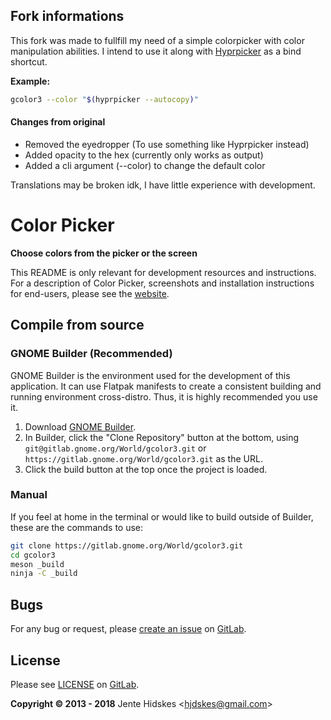 ## Fork informations

This fork was made to fullfill my need of a simple colorpicker with color manipulation abilities.
I intend to use it along with [Hyprpicker](https://github.com/hyprwm/hyprpicker) as a bind shortcut.

**Example:**
```bash
gcolor3 --color "$(hyprpicker --autocopy)"
```

#### Changes from original
- Removed the eyedropper (To use something like Hyprpicker instead)
- Added opacity to the hex (currently only works as output)
- Added a cli argument (--color) to change the default color

Translations may be broken idk, I have little experience with development.

Color Picker
============

**Choose colors from the picker or the screen**

This README is only relevant for development resources and instructions. For a
description of Color Picker, screenshots and installation instructions for end-users,
please see the [website](https://hjdskes.nl/projects/gcolor3/).

Compile from source
------------

### GNOME Builder (Recommended)

GNOME Builder is the environment used for the development of this 
application. It can use Flatpak manifests to create a consistent building
and running environment cross-distro. Thus, it is highly recommended you 
use it.

1. Download [GNOME Builder](https://flathub.org/apps/details/org.gnome.Builder).
2. In Builder, click the "Clone Repository" button at the bottom, using `git@gitlab.gnome.org/World/gcolor3.git`
or `https://gitlab.gnome.org/World/gcolor3.git` as the URL.
3. Click the build button at the top once the project is loaded.

### Manual

If you feel at home in the terminal or would like to build outside of Builder,
these are the commands to use:

```bash
git clone https://gitlab.gnome.org/World/gcolor3.git
cd gcolor3
meson _build
ninja -C _build
```

Bugs
----

For any bug or request, please [create an
issue](https://gitlab.gnome.org/World/gcolor3/issues/new?issue%5Bassignee_id%5D=&issue%5Bmilestone_id%5D=)
on [GitLab][gitlab].

License
-------

Please see [LICENSE](https://gitlab.gnome.org/World/gcolor3/blob/master/LICENSE) on [GitLab][gitlab].

**Copyright © 2013 - 2018** Jente Hidskes &lt;hjdskes@gmail.com&gt;

  [gitlab]: https://gitlab.gnome.org/World/gcolor3

